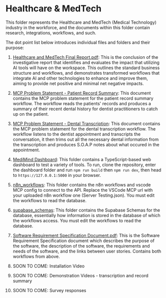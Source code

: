 
# Healthcare & MedTech

This folder represents the Healthcare and MedTech (Medical Technology) industry in the workforce, and the documents within this folder contain research, integrations, workflows, and such.

The dot point list below introduces individual files and folders and their purpose:

1. [Healthcare and MedTech Final Report.pdf](/healthcare-medtech/docs/Healthcare%20and%20MedTech%20Final%20Report.pdf): This is the conclusion of the investigative report that identifies and evaluates the impact that utilizing AI tools will have on the workspace. This outlines the standard business structure and workflows, and demonstrates transformed workflows that integrate AI and other technologies to enhance and improve them, aiming to provide net positive and minimal net negative impacts.

2. [MCP Problem Statement - Patient Record Summary](/healthcare-medtech/docs/MCP%20Problem%20Statement%20-%20Patient%20Record%20Summary.pdf): This document contains the MCP problem statement for the patient record summary workflow. The workflow reads the patients' records and produces a summary of their recent dental history for dentist practitioners to catch up on the patient.

3. [MCP Problem Statement - Dental Transcription](/healthcare-medtech/docs/MCP%20Problem%20Statement%20-%20Dental%20Transcription.pdf): This document contains the MCP problem statement for the dental transcription workflow. The workflow listens to the dentist appointment and transcripts the conversation, it then trims out all the necessary dental information from the transcription and produces S.O.A.P notes about what occured in the appointment.

4. [MediMind Dashboard](/healthcare-medtech/dashboard/): This folder contains a TypeScript-based web dashboard to test a variety of tools. To run, clone the repository, enter the dashboard folder and run `npm run build` then `npm run dev`, then head to `https://127.0.0.1:5000` in your browser.

5. [n8n_workflows](/healthcare-medtech/n8n_workflows/): This folder contains the n8n workflows and vscode MCP config to connect to the API. Replace the VSCode MCP url with your uploaded n8n workflow one (Server Testing.json). You must edit the workflows to read the database.

6. [supabase_schemas](/healthcare-medtech/supabase_schemas/): This folder contains the Supabase Schemas for the database, essentially how information is stored in the database of which the workflows access. You must edit the workflows to read the database.

7. [Software Requirement Specification Document.pdf](/healthcare-medtech/docs/SRS%20Patient%20Record%20Summarisation.pdf): This is the Software Requirement Specification document which describes the purpose of the software, the description of the software, the requirements and needs of the software, and the links between user stories. Contains both workflows from above.

8. SOON TO COME: Installation Video
9. SOON TO COME: Demonstration Videos - transcription and record summary
10. SOON TO COME: Survey responses
